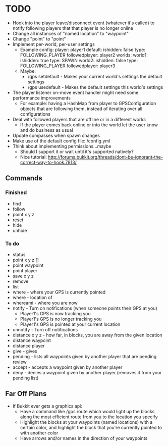 # TODO

* Hook into the player leave/disconnect event (whatever it's called) to notify following players that that player is no longer online
* Change all instances of "named location" to "waypoint"
* Change "point" to "point"
* Implement per-world, per-user settings
  * Example config:
      player: player1
      default:
        ishidden: false
        type: FOLLOWING_PLAYER
        followedplayer: player2
      worlds:
        world1:
          ishidden: true
          type: SPAWN
        world2:
          ishidden: false
          type: FOLLOWING_PLAYER
          followedplayer: player3
  * Maybe:
    * /gps setdefault - Makes your current world's settings the default settings
    * /gps usedefault - Makes the default settings this world's settings
* The player listener on-move event handler might need some performance improvements
  * For example: having a HashMap from player to GPSConfiguration objects that are following them, instead of iterating over all configurations
* Deal with followed players that are offline or in a different world:
  * If the player comes back online or into the world let the user know and do business as usual
* Update compasses when spawn changes
* Make use of the default config file: <data-folder>/config.yml
* Think about implementing permissions...maybe
  * Should I support it or wait until it's supported natively?
  * Nice tutorial: http://forums.bukkit.org/threads/dont-be-ignorant-the-correct-way-to-hook.7813/

## Commands

### Finished

* find <player>
* follow <player>
* point x y z
* reset
* hide
* unhide

### To do

* status
* point x y z [<name>]
* point waypoint <name>
* point player <name>
* save x y z <name>
* remove <name>
* list
* where - where your GPS is currently pointed
* where <name> - location of <name>
* whereami - where you are now
* notify - Turn on notifications (when someone points their GPS at you)
  - Player1's GPS is now tracking you
  - Player1's GPS is no longer tracking you
  - Player1's GPS is pointed at your current location
* unnotify - Turn off notifications
* distance x y z - how far, in blocks, you are away from the given location
* distance waypoint <name>
* distance player <name>
* give <player> <waypoint> - gives <player> <waypoint>
* pending - lists all waypoints given by another player that are pending review
* accept <waypoint> - accepts a waypoint given by another player
* deny <waypoint> - denies a waypoint given by another player (removes it from your pending list)

## Far Off Plans

* If Bukkit ever gets a graphics api:
  * Have a command like /gps route <location> which would light up the blocks along the most efficient route from you to the location you specify
  * Highlight the blocks at your waypoints (named locations) with a certain color, and highlight the block that you're currently pointed to with another color
  * Have arrows and/or names in the direction of your waypoints

